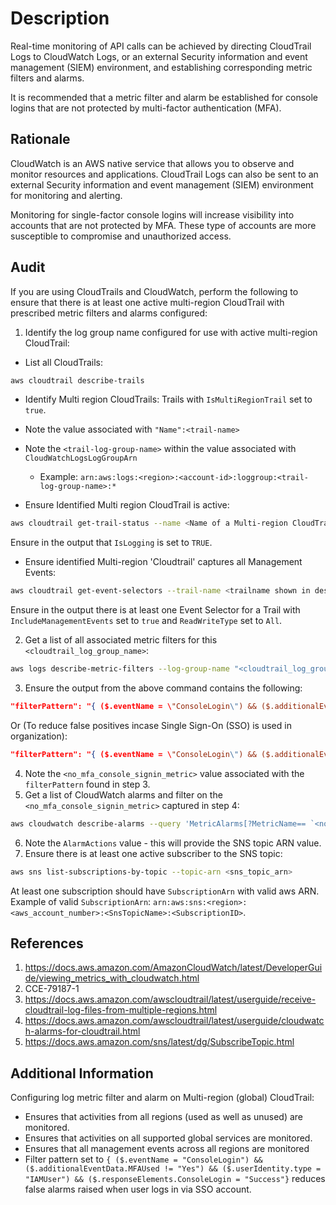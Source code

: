 # Description

Real-time monitoring of API calls can be achieved by directing CloudTrail Logs to CloudWatch Logs, or an external Security information and event management (SIEM) environment, and establishing corresponding metric filters and alarms.

It is recommended that a metric filter and alarm be established for console logins that are not protected by multi-factor authentication (MFA).

## Rationale

CloudWatch is an AWS native service that allows you to observe and monitor resources and applications. CloudTrail Logs can also be sent to an external Security information and event management (SIEM) environment for monitoring and alerting.

Monitoring for single-factor console logins will increase visibility into accounts that are not protected by MFA. These type of accounts are more susceptible to compromise and unauthorized access.

## Audit

If you are using CloudTrails and CloudWatch, perform the following to ensure that there is at least one active multi-region CloudTrail with prescribed metric filters and alarms configured:

1. Identify the log group name configured for use with active multi-region CloudTrail:

- List all CloudTrails:

```sh
aws cloudtrail describe-trails
```

- Identify Multi region CloudTrails: Trails with `IsMultiRegionTrail` set to `true`.
- Note the value associated with `"Name":<trail-name>`
- Note the `<trail-log-group-name>` within the value associated with
`CloudWatchLogsLogGroupArn`
  - Example: `arn:aws:logs:<region>:<account-id>:loggroup:<trail-log-group-name>:*`

- Ensure Identified Multi region CloudTrail is active:

```sh
aws cloudtrail get-trail-status --name <Name of a Multi-region CloudTrail>
```

Ensure in the output that `IsLogging` is set to `TRUE`.

- Ensure identified Multi-region 'Cloudtrail' captures all Management Events:

```sh
aws cloudtrail get-event-selectors --trail-name <trailname shown in describe-trails>
```

Ensure in the output there is at least one Event Selector for a Trail with `IncludeManagementEvents` set to `true` and `ReadWriteType` set to `All`.

2. Get a list of all associated metric filters for this `<cloudtrail_log_group_name>`:

```sh
aws logs describe-metric-filters --log-group-name "<cloudtrail_log_group_name>"
```

3. Ensure the output from the above command contains the following:

```json
"filterPattern": "{ ($.eventName = \"ConsoleLogin\") && ($.additionalEventData.MFAUsed != \"Yes\") }"
```

Or (To reduce false positives incase Single Sign-On (SSO) is used in organization):

```json
"filterPattern": "{ ($.eventName = \"ConsoleLogin\") && ($.additionalEventData.MFAUsed != \"Yes\") && ($.userIdentity.type = \"IAMUser\") && ($.responseElements.ConsoleLogin = \"Success\") }"
```

4. Note the `<no_mfa_console_signin_metric>` value associated with the `filterPattern` found in step 3.
5. Get a list of CloudWatch alarms and filter on the `<no_mfa_console_signin_metric>` captured in step 4:

```sh
aws cloudwatch describe-alarms --query 'MetricAlarms[?MetricName== `<no_mfa_console_signin_metric>`]'
```

6. Note the `AlarmActions` value - this will provide the SNS topic ARN value.
7. Ensure there is at least one active subscriber to the SNS topic:

```sh
aws sns list-subscriptions-by-topic --topic-arn <sns_topic_arn>
```

At least one subscription should have `SubscriptionArn` with valid aws ARN. Example of valid `SubscriptionArn`: `arn:aws:sns:<region>:<aws_account_number>:<SnsTopicName>:<SubscriptionID>`.

## References

1. <https://docs.aws.amazon.com/AmazonCloudWatch/latest/DeveloperGuide/viewing_metrics_with_cloudwatch.html>
2. CCE-79187-1
3. <https://docs.aws.amazon.com/awscloudtrail/latest/userguide/receive-cloudtrail-log-files-from-multiple-regions.html>
4. <https://docs.aws.amazon.com/awscloudtrail/latest/userguide/cloudwatch-alarms-for-cloudtrail.html>
5. <https://docs.aws.amazon.com/sns/latest/dg/SubscribeTopic.html>

## Additional Information

Configuring log metric filter and alarm on Multi-region (global) CloudTrail:

- Ensures that activities from all regions (used as well as unused) are monitored.
- Ensures that activities on all supported global services are monitored.
- Ensures that all management events across all regions are monitored 
- Filter pattern set to `{ ($.eventName = "ConsoleLogin") && ($.additionalEventData.MFAUsed != "Yes") && ($.userIdentity.type = "IAMUser") && ($.responseElements.ConsoleLogin = "Success"}` reduces false alarms raised when user logs in via SSO account.
